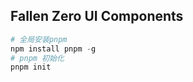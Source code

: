 ## Fallen Zero UI Components

```powershell
# 全局安装pnpm
npm install pnpm -g
# pnpm 初始化
pnpm init
```
